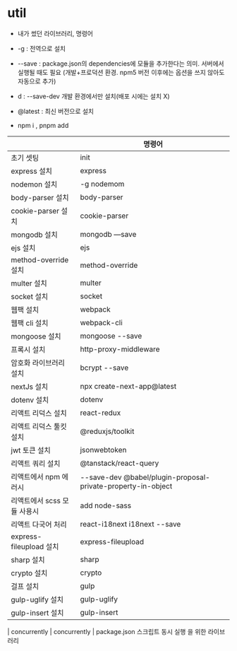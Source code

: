 # util

- 내가 썼던 라이브러리, 명령어

- -g : 전역으로 설치

- --save :  package.json의 dependencies에 모듈을 추가한다는 의미. 서버에서 실행될 때도 필요 (개발+프로덕션 환경. npm5 버전 이후에는 옵션을 쓰지 않아도 자동으로 추가)

- d : --save-dev 개발 환경에서만 설치(배포 시에는 설치 X)

- @latest : 최신 버전으로 설치

- npm i , pnpm add

|         |     명령어       |
| ------- | -------------- | 
| 초기 셋팅 | init | package.json 생성
| express 설치 | express |
| nodemon 설치 | -g nodemom |
| body-parser 설치 | body-parser |
| cookie-parser 설치 | cookie-parser |
| mongodb 설치 | mongodb —save |
| ejs 설치 | ejs |
| method-override 설치 | method-override | PUT, DELETE 요청 필요 시 설치
| multer 설치 | multer | 파일 전송 라이브러리
| socket 설치 | socket | 서버 <=> 클라이언트 실시간 통신
| 웹팩 설치 | webpack |
| 웹팩 cli 설치 | webpack-cli |
| mongoose 설치 | mongoose --save | mongodb 프레임워크
| 프록시 설치 | http-proxy-middleware | react middleware 설치
| 암호화 라이브러리 설치 | bcrypt --save |
| nextJs 설치 | npx create-next-app@latest
| dotenv 설치 | dotenv | 서버 환경변수 사용을 위한 설치
| 리액트 리덕스 설치 | react-redux |
| 리액트 리덕스 툴킷 설치 | @reduxjs/toolkit |
| jwt 토큰 설치 | jsonwebtoken |
| 리액트 쿼리 설치 | @tanstack/react-query |
| 리액트에서 npm 에러시 | --save-dev @babel/plugin-proposal-private-property-in-object
| 리액트에서 scss 모듈 사용시 | add node-sass |
| 리액트 다국어 처리 | react-i18next i18next --save |
| express-fileupload 설치 | express-fileupload | 파일 업로드 기능 필요시 설치
| sharp 설치 | sharp | 이미지 리사이징, 워터마크 삽입 필요시 설치 
| crypto 설치 | crypto | 암호화 모듈 설치 
| 걸프 설치 | gulp 
| gulp-uglify 설치 | gulp-uglify | 해당 파일 minify 화 함
| gulp-insert 설치 | gulp-insert | 걸프 파일에 문구 작성 필요시 ex) 걸프 돌린 날짜

| concurrently | concurrently | package.json 스크립트 동시 실행 을 위한 라이브러리



